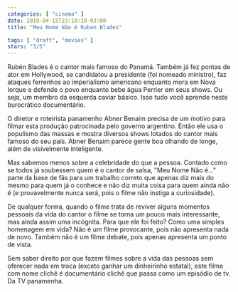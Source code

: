 ```yaml
---
categories: [ "cinema" ]
date: 2019-04-15T23:18:19-03:00
title: "Meu Nome Não é Ruben Blades"

tags: [ "draft", "movies" ]
stars: "3/5"
---
```

Rubén Blades é o cantor mais famoso do Panamá. Também já fez pontas de ator em Hollywood, se candidatou a presidente (foi nomeado ministro), faz ataques ferrenhos ao imperialismo americano enquanto mora em Nova Iorque e defende o povo enquanto bebe água Perrier em seus shows. Ou seja, um membro da esquerda caviar básico. Isso tudo você aprende neste burocrático documentário.

O diretor e roteirista panamenho Abner Benaim precisa de um motivo para filmar esta produção patrocinada pelo governo argentino. Então ele usa o populismo das massas e mostra diversos shows lotados do cantor mais famoso do seu país. Abner Benaim parece gente boa olhando de longe, além de visivelmente inteligente.

Mas sabemos menos sobre a celebridade do que a pessoa. Contado como se todos já soubessem quem é o cantor de salsa, "Meu Nome Não é..." parte da base de fãs para um trabalho correto que apenas diz mais do mesmo para quem já o conhece e não diz muita coisa para quem ainda não é (e provavelmente nunca será, pois o filme não instiga a curiosidade).

De qualquer forma, quando o filme trata de reviver alguns momentos pessoais da vida do cantor o filme se torna um pouco mais interessante, mas ainda assim uma incógnita. Para que ele foi feito? Como uma simples homenagem em vida? Não é um filme provocante, pois não apresenta nada de novo. Também não é um filme debate, pois apenas apresenta um ponto de vista.

Sem saber direito por que fazem filmes sobre a vida das pessoas sem oferecer nada em troca (exceto ganhar um dinheirinho estatal), este filme com nome clichê é documentário clichê que passa como um episódio de tv. Da TV panamenha.
